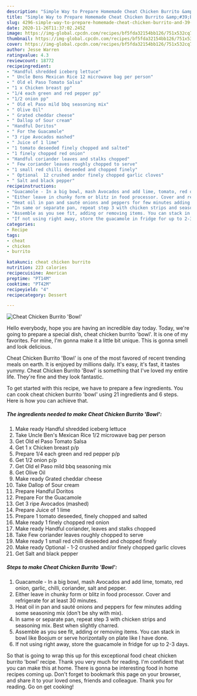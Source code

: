 ```yaml
---
description: "Simple Way to Prepare Homemade Cheat Chicken Burrito &amp;#39;Bowl&amp;#39;"
title: "Simple Way to Prepare Homemade Cheat Chicken Burrito &amp;#39;Bowl&amp;#39;"
slug: 4296-simple-way-to-prepare-homemade-cheat-chicken-burrito-and-39-bowl-and-39
date: 2020-11-26T11:37:02.245Z
image: https://img-global.cpcdn.com/recipes/bf5fda32154bb126/751x532cq70/cheat-chicken-burrito-bowl-recipe-main-photo.jpg
thumbnail: https://img-global.cpcdn.com/recipes/bf5fda32154bb126/751x532cq70/cheat-chicken-burrito-bowl-recipe-main-photo.jpg
cover: https://img-global.cpcdn.com/recipes/bf5fda32154bb126/751x532cq70/cheat-chicken-burrito-bowl-recipe-main-photo.jpg
author: Jesse Warren
ratingvalue: 4.3
reviewcount: 18772
recipeingredient:
- "Handful shredded iceberg lettuce"
- " Uncle Bens Mexican Rice 12 microwave bag per person"
- " Old el Paso Tomato Salsa"
- "1 x Chicken breast pp"
- "1/4 each green and red pepper pp"
- "1/2 onion pp"
- " Old el Paso mild bbq seasoning mix"
- " Olive Oil"
- " Grated cheddar cheese"
- " Dallop of Sour cream"
- "Handful Doritos"
- " For the Guacamole"
- "3 ripe Avocados mashed"
- " Juice of 1 lime"
- "1 tomato deseeded finely chopped and salted"
- "1 finely chopped red onion"
- "Handful coriander leaves and stalks chopped"
- " Few coriander leaves roughly chopped to serve"
- "1 small red chilli deseeded and chopped finely"
- " Optional  12 crushed andor finely chopped garlic cloves"
- " Salt and black pepper"
recipeinstructions:
- "Guacamole - In a big bowl, mash Avocados and add lime, tomato, red onion, garlic, chilli, coriander, salt and pepper."
- "Either leave in chunky form or blitz in food processor. Cover and refrigerate for at least 30 minutes."
- "Heat oil in pan and sauté onions and peppers for few minutes adding some seasoning mix (don&#39;t be shy with mix)."
- "In same or separate pan, repeat step 3 with chicken strips and seasoning mix. Best when slightly charred."
- "Assemble as you see fit, adding or removing items. You can stack in bowl like Boojum or serve horizontally on plate like I have done."
- "If not using right away, store the guacamole in fridge for up to 2-3 days."
categories:
- Recipe
tags:
- cheat
- chicken
- burrito

katakunci: cheat chicken burrito 
nutrition: 223 calories
recipecuisine: American
preptime: "PT14M"
cooktime: "PT42M"
recipeyield: "4"
recipecategory: Dessert

---
```



![Cheat Chicken Burrito &#39;Bowl&#39;](https://img-global.cpcdn.com/recipes/bf5fda32154bb126/751x532cq70/cheat-chicken-burrito-bowl-recipe-main-photo.jpg)

Hello everybody, hope you are having an incredible day today. Today, we're going to prepare a special dish, cheat chicken burrito &#39;bowl&#39;. It is one of my favorites. For mine, I'm gonna make it a little bit unique. This is gonna smell and look delicious.

Cheat Chicken Burrito &#39;Bowl&#39; is one of the most favored of recent trending meals on earth. It is enjoyed by millions daily. It's easy, it's fast, it tastes yummy. Cheat Chicken Burrito &#39;Bowl&#39; is something that I've loved my entire life. They're fine and they look fantastic.




To get started with this recipe, we have to prepare a few ingredients. You can cook cheat chicken burrito &#39;bowl&#39; using 21 ingredients and 6 steps. Here is how you can achieve that.

<!--inarticleads1-->

##### The ingredients needed to make Cheat Chicken Burrito &#39;Bowl&#39;:

1. Make ready Handful shredded iceberg lettuce
1. Take  Uncle Ben&#39;s Mexican Rice 1/2 microwave bag per person
1. Get  Old el Paso Tomato Salsa
1. Get 1 x Chicken breast p/p
1. Prepare 1/4 each green and red pepper p/p
1. Get 1/2 onion p/p
1. Get  Old el Paso mild bbq seasoning mix
1. Get  Olive Oil
1. Make ready  Grated cheddar cheese
1. Take  Dallop of Sour cream
1. Prepare Handful Doritos
1. Prepare  For the Guacamole
1. Get 3 ripe Avocados (mashed)
1. Prepare  Juice of 1 lime
1. Prepare 1 tomato deseeded, finely chopped and salted
1. Make ready 1 finely chopped red onion
1. Make ready Handful coriander, leaves and stalks chopped
1. Take  Few coriander leaves roughly chopped to serve
1. Make ready 1 small red chilli deseeded and chopped finely
1. Make ready  Optional - 1-2 crushed and/or finely chopped garlic cloves
1. Get  Salt and black pepper




<!--inarticleads2-->

##### Steps to make Cheat Chicken Burrito &#39;Bowl&#39;:

1. Guacamole - In a big bowl, mash Avocados and add lime, tomato, red onion, garlic, chilli, coriander, salt and pepper.
1. Either leave in chunky form or blitz in food processor. Cover and refrigerate for at least 30 minutes.
1. Heat oil in pan and sauté onions and peppers for few minutes adding some seasoning mix (don&#39;t be shy with mix).
1. In same or separate pan, repeat step 3 with chicken strips and seasoning mix. Best when slightly charred.
1. Assemble as you see fit, adding or removing items. You can stack in bowl like Boojum or serve horizontally on plate like I have done.
1. If not using right away, store the guacamole in fridge for up to 2-3 days.




So that is going to wrap this up for this exceptional food cheat chicken burrito &#39;bowl&#39; recipe. Thank you very much for reading. I'm confident that you can make this at home. There is gonna be interesting food in home recipes coming up. Don't forget to bookmark this page on your browser, and share it to your loved ones, friends and colleague. Thank you for reading. Go on get cooking!
